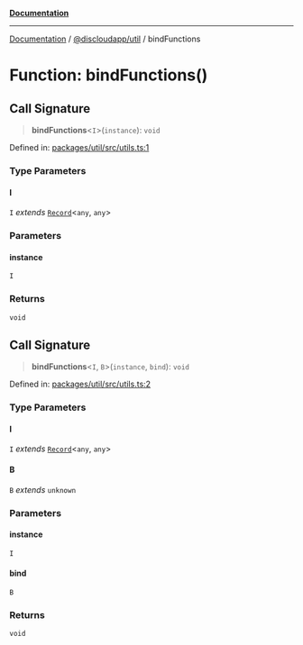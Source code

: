[**Documentation**](../../../README.md)

***

[Documentation](../../../packages.md) / [@discloudapp/util](../README.md) / bindFunctions

# Function: bindFunctions()

## Call Signature

> **bindFunctions**\<`I`\>(`instance`): `void`

Defined in: [packages/util/src/utils.ts:1](https://github.com/discloud/discloud.app/blob/ff86a7704bdfa4b9011141068419f0a48ab50b8b/packages/util/src/utils.ts#L1)

### Type Parameters

#### I

`I` *extends* [`Record`](https://www.typescriptlang.org/docs/handbook/utility-types.html#recordkeys-type)\<`any`, `any`\>

### Parameters

#### instance

`I`

### Returns

`void`

## Call Signature

> **bindFunctions**\<`I`, `B`\>(`instance`, `bind`): `void`

Defined in: [packages/util/src/utils.ts:2](https://github.com/discloud/discloud.app/blob/ff86a7704bdfa4b9011141068419f0a48ab50b8b/packages/util/src/utils.ts#L2)

### Type Parameters

#### I

`I` *extends* [`Record`](https://www.typescriptlang.org/docs/handbook/utility-types.html#recordkeys-type)\<`any`, `any`\>

#### B

`B` *extends* `unknown`

### Parameters

#### instance

`I`

#### bind

`B`

### Returns

`void`
